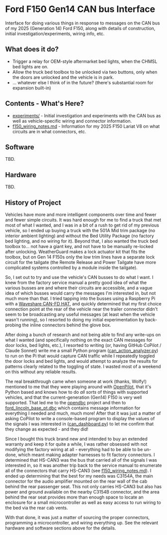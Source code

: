 # Ford F150 Gen14 CAN bus Interface

Interface for doing various things in response to messages on the CAN bus of my 2025 (Generation 14) Ford F150, along with details of construction, initial investigation/experiments, wiring info, etc.

## What does it do?

* Trigger a relay for OEM-style aftermarket bed lights, when the CHMSL bed lights are on.
* Allow the truck bed toolbox to be unlocked via two buttons, only when the doors are unlocked and the vehicle is in park.
* ... whatever else I think of in the future? (there's substantial room for expansion built-in)

## Contents - What's Here?

* [experiments/](experiments/) - Initial investigation and experiments with the CAN bus as well as vehicle-specific wiring and connector information.
* [f150_wiring_notes.md](f150_wiring_notes.md) - Information for my 2025 F150 Lariat V8 on what circuits are in what connectors, etc.

## Software

TBD.

## Hardware

TBD.

## History of Project

Vehicles have more and more intelligent components over time and fewer and fewer simple circuits. It was hard enough for me to find a truck that met most of what I wanted, and I was in a bit of a rush to get rid of my previous vehicle, so I ended up buying a truck with the 501A Mid trim package (no interior ambient lighting) and without the Bed Utility Package (no factory bed lighting, and no wiring for it). Beyond that, I also wanted the truck bed toolbox to... not have a giant key, and not have to be manually re-locked after unlocking. WeatherGuard makes a lock actuator kit that fits the toolbox, but on Gen 14 F150s only the low trim lines have a separate lock circuit for the tailgate (the Remote Release and Power Tailgate have more complicated systems controlled by a module inside the tailgate).

So, I set out to try and use the vehicle's CAN busses to do what I want. I knew from the factory service manual a pretty good idea of what the various busses are and where their circuits are accessible, and a vague idea of which busses would carry the messages I'm interested in, but not much more than that. I tried tapping into the busses using a Raspberry Pi with a [Waveshare CAN-FD HAT](https://www.waveshare.com/wiki/2-CH_CAN_FD_HAT), and quickly determined that my first choice connection point at the rear of the vehicle near the trailer connector didn't seem to be broadcasting any useful messages (at least when the vehicle wasn't running), so I resorted to doing my initial experimentation by back-probing the inline connectors behind the glove box.

After doing a bunch of research and not being able to find any write-ups on what I wanted (and specifically nothing on the exact CAN messages for door locks, bed lights, etc.), I resorted to writing (or, having GitHub CoPilot / Claude Sonnet) write me a small Python program ([can_action_analyzer.py](experiments/can_analyzer/can_action_analyzer.py)) to run on the Pi that would capture CAN traffic while I repeatedly toggled the door locks and bed lights, and would attempt to analyze the results for patterns clearly related to the toggling of state. I wasted most of a weekend on this without any reliable results.

The real breakthrough came when someone at work (thanks, Wolfy!) mentioned to me that they were playing around with [OpenPilot](https://github.com/commaai/openpilot), that it's Python based and knows how to do _all sorts_ of things with supported vehicles, and that the current-generation (Gen14) F150 is very well supported. That led me to the [opendbc](https://github.com/commaai/opendbc) project and then to [ford_lincoln_base_pt.dbc](https://github.com/commaai/opendbc/blob/ca8673cbc8f4709700ad223914dc359ed63a4835/opendbc/dbc/ford_lincoln_base_pt.dbc) which contains message information for everything I needed and much, much more! After that it was just a matter of asking CoPilot to write a console-based program to display the values of the signals I was interested in ([can_dashboard.py](experiments/message_watcher/can_dashboard.py)) to let me confirm that they change as expected - and they did!

Since I bought this truck brand new and intended to buy an extended warranty and keep it for quite a while, I was rather obsessed with not modifying the factory wiring at all - everything had to be able to be un-done, which meant making adapter harnesses to fit factory connectors. I determined that HS-CAN3 was the bus that carried all of the signals I was interested in, so it was another trip back to the service manual to enumerate all of the connectors that carry HS-CAN3 (see [f150_wiring_notes.md](f150_wiring_notes.md)). I ended up determining that the best for my needs was C3154A, the main connector for the audio amplifier mounted on the rear wall of the cab behind the rear passenger seat. This not only carries HS-CAN3 but also has power and ground available on the nearby C3154B connector, and the area behind the rear seat provides more than enough space to locate an enclosure for a small microcontroller as well as easy access to run wiring to the bed via the rear cab vents.

With that done, it was just a matter of sourcing the proper connectors, programming a microcontroller, and wiring everything up. See the relevant hardware and software sections above for the details.
